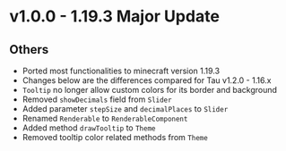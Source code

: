 # v1.0.0 - 1.19.3 Major Update
## Others
- Ported most functionalities to minecraft version 1.19.3
- Changes below are the differences compared for Tau v1.2.0 - 1.16.x
- `Tooltip` no longer allow custom colors for its border and background
- Removed `showDecimals` field from `Slider`
- Added parameter `stepSize` and `decimalPlaces` to `Slider`
- Renamed `Renderable` to `RenderableComponent`
- Added method `drawTooltip` to `Theme`
- Removed tooltip color related methods from `Theme`